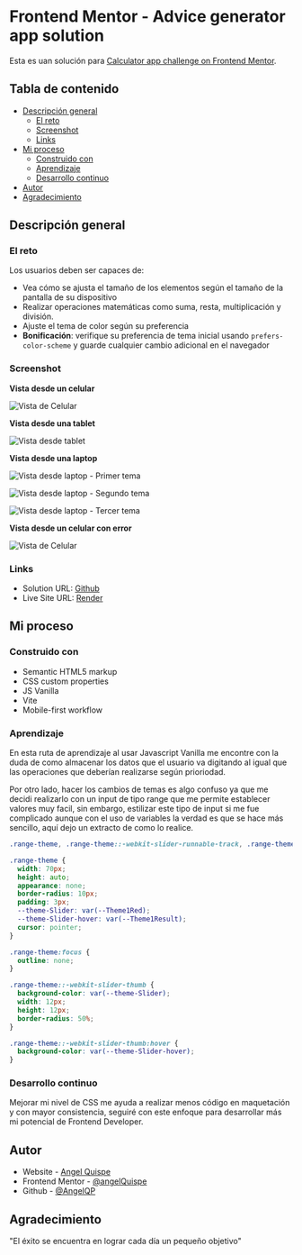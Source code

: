 # Frontend Mentor - Advice generator app solution

Esta es uan solución para [Calculator app challenge on Frontend Mentor](https://www.frontendmentor.io/challenges/calculator-app-9lteq5N29).

## Tabla de contenido

- [Descripción general](#descripción-general)
  - [El reto](#el-reto)
  - [Screenshot](#screenshot)
  - [Links](#links)
- [Mi proceso](#mi-proceso)
  - [Construido con](#construido-con)
  - [Aprendizaje](#aprendizaje)
  - [Desarrollo continuo](#desarrollo-continuo)
- [Autor](#autor)
- [Agradecimiento](#agradecimiento)


## Descripción general

### El reto

Los usuarios deben ser capaces de:

- Vea cómo se ajusta el tamaño de los elementos según el tamaño de la pantalla de su dispositivo
- Realizar operaciones matemáticas como suma, resta, multiplicación y división.
- Ajuste el tema de color según su preferencia
- **Bonificación**: verifique su preferencia de tema inicial usando `prefers-color-scheme` y guarde cualquier cambio adicional en el navegador

### Screenshot

**Vista desde un celular**


![Vista de Celular](./design/screen/phone1.png)

**Vista desde una tablet**


![Vista desde tablet](./design/screen/tablet1.png)

**Vista desde una laptop**


![Vista desde laptop - Primer tema](./design/screen/desktop1.png)


![Vista desde laptop - Segundo tema](./design/screen/desktop2.png)


![Vista desde laptop - Tercer tema](./design/screen/desktop3.png)

**Vista desde un celular con error**


![Vista de Celular](./design/screen/error-phone1.png)

### Links

- Solution URL: [Github](https://github.com/AngelQP/calculadora)
- Live Site URL: [Render](https://calculadora-hwee.onrender.com/)

## Mi proceso

### Construido con

- Semantic HTML5 markup
- CSS custom properties
- JS Vanilla
- Vite
- Mobile-first workflow

### Aprendizaje

En esta ruta de aprendizaje al usar Javascript Vanilla me encontre con la duda de como almacenar los datos que el usuario va digitando al igual que las operaciones que deberían realizarse según prioriodad.

Por otro lado, hacer los cambios de temas es algo confuso ya que me decidi realizarlo con un input de tipo range que me permite establecer valores muy facil, sin embargo, estilizar este tipo de input si me fue complicado aunque con el uso de variables la verdad es que se hace más sencillo, aquí dejo un extracto de como lo realice.

```CSS
.range-theme, .range-theme::-webkit-slider-runnable-track, .range-theme::-webkit-slider-thumb {-webkit-appearance: none;}

.range-theme {
  width: 70px;
  height: auto;
  appearance: none;
  border-radius: 10px;
  padding: 3px;
  --theme-Slider: var(--Theme1Red);
  --theme-Slider-hover: var(--Theme1Result);
  cursor: pointer;
}

.range-theme:focus {
  outline: none;
}

.range-theme::-webkit-slider-thumb {
  background-color: var(--theme-Slider);
  width: 12px;
  height: 12px;
  border-radius: 50%;
}

.range-theme::-webkit-slider-thumb:hover {
  background-color: var(--theme-Slider-hover);
}
```

### Desarrollo continuo

Mejorar mi nivel de CSS me ayuda a realizar menos código en maquetación y con mayor consistencia, seguiré con este enfoque para desarrollar más mi potencial de Frontend Developer.

## Autor

- Website - [Angel Quispe](https://angel-qp-github-io.vercel.app/)
- Frontend Mentor - [@angelQuispe](https://www.frontendmentor.io/profile/AngelQP)
- Github - [@AngelQP](https://github.com/AngelQP)

## Agradecimiento

"El éxito se encuentra en lograr cada día un pequeño objetivo"

